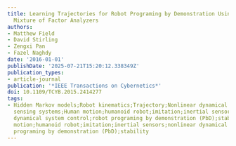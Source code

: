 ```yaml
---
title: Learning Trajectories for Robot Programing by Demonstration Using a Coordinated
  Mixture of Factor Analyzers
authors:
- Matthew Field
- David Stirling
- Zengxi Pan
- Fazel Naghdy
date: '2016-01-01'
publishDate: '2025-07-21T15:20:12.338349Z'
publication_types:
- article-journal
publication: '*IEEE Transactions on Cybernetics*'
doi: 10.1109/TCYB.2015.2414277
tags:
- Hidden Markov models;Robot kinematics;Trajectory;Nonlinear dynamical systems;Manifolds;Robot
  sensing systems;Human motion;humanoid robot;imitation;inertial sensors;nonlinear
  dynamical system control;robot programing by demonstration (PbD);stability;Human
  motion;humanoid robot;imitation;inertial sensors;nonlinear dynamical system control;robot
  programing by demonstration (PbD);stability
---
```

